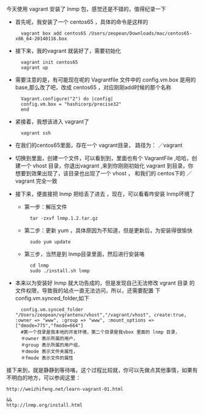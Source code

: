 
今天使用 vagrant 安装了 lnmp 包，感觉还是不错的，值得纪录一下

* 首先呢，我安装了一个 centos65 ，具体的命令是这样的
    
        vagrant box add centos65 /Users/zeopean/Downloads/mac/centos65-x86_64-20140116.box

* 接下来，我的vagrant 就装好了，需要初始化
        
        vagrant init centos65
        vagrant up

* 需要注意的是，有可能现在呢的 Vagrantfile 文件中的 config.vm.box 是用的 base,那么改了吧，改成 centos65 ，对应刚刚add时候的那个名称
    
        Vagrant.configure("2") do |config|
        config.vm.box = "hashicorp/precise32"
        end

* 紧接着，我想该进入 vagrant了
    
        vagrant ssh

* 在我们的centos65里面，存在一个 vagrant目录， 路径为： 
    ／vagrant

* 切换到里面，创建一个文件，可以看到到，里面也有个 VagrantFile ,哈哈，创建一个 vhost 目录，你退出vagrant ,来到你刚刚初始化 vagrant 到目录，你想要到效果出现了，该目录也出现了一个 vhost ， 和我们的 centos下的 ／vagrant 完全一致

* 接下来，便直接把 lnmp 把给丢了进去 ，现在，可以看看咋安装 lnmp环境了
        
    * 第一步：解压文件
        
            tar -zxvf lnmp.1.2.tar.gz 
    
    * 第二步：更新 yum ，具体原因为不知道，但是更新后，为安装得很愉快
            
            sudo yum update
    
    * 第三步，当然是到 lnmp目录里面，然后进行安装咯
        
            cd lnmp
            sudo ./install.sh lnmp

* 本来以为安装好 lnmp 就大功告成的，但是发现自己无法修改 vgrant 目录 的文件权限，导致我的站点一直无法访问，所以，还需要配置 下  config.vm.synced_folder,如下

        config.vm.synced_folder "/Users/zeopean/vgrantenv/vhost","/vagrant/vhost", create:true, :owner => "www", :group => "www", :mount_options =>["dmode=775","fmode=664"]
        #第一个目录是我本地的开发环境，第二个目录是我vbox 里面的 lnmp 目录，
        ＃owner 表示所属的用户，
        ＃group 表示所属的用户组，
        ＃dmode 表示文件夹属性，
        ＃fmode 表示文件的属性    
    
    

接下来到，就是静静到等待咯，这个过程比较就，你可以先做点其他事情，如果有不明白的地方，可以参阅这里：
        
    http://weizhifeng.net/learn-vagrant-01.html
    
    &&
    http://lnmp.org/install.html